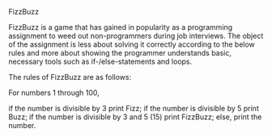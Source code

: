 FizzBuzz

FizzBuzz is a game that has gained in popularity as a programming assignment
to weed out non-programmers during job interviews. The object of the 
assignment is less about solving it correctly according to the below
rules and more about showing the programmer understands basic, necessary
tools such as if-/else-statements and loops.


The rules of FizzBuzz are as follows:

For numbers 1 through 100,

if the number is divisible by 3 print Fizz;
if the number is divisible by 5 print Buzz;
if the number is divisible by 3 and 5 (15) print FizzBuzz;
else, print the number.